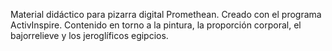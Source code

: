 Material didáctico para pizarra digital Promethean. 
Creado con el programa ActivInspire. 
Contenido en torno a la pintura, la proporción corporal, el bajorrelieve y los jeroglíficos egipcios.
